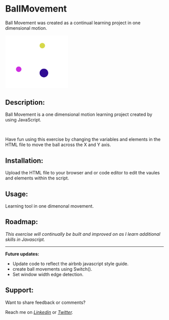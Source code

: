 
# BallMovement

<p> Ball Movement was created as a continual learning project in one dimensional motion.</P>
 <href="https://foreverphoenix21.github.io/BallMovementActivity/">
  <img src="ballMovement.png" alt="Ball Movement link" width="200" /> 

## Description:

<p> Ball Movement is a one dimensional motion learning project created by using JavaScript. </p> <br>
<p>  Have fun using this exercise by changing the variables and elements in the HTML file to move the ball across the X and Y axis.</p>

## Installation:

<p> Upload the HTML file to your browser and or code editor to edit the vaules and elements within the script. </p>   

## Usage:

<p> Learning tool in one dimenonal movement. </p>

## Roadmap:

*This exercise will continually be built and improved on as I learn additional skills in Javascript.*

***

**Future updates:**
- Update code to reflect the airbnb javascript style guide.
- create ball movements using Switch().
- Set window width edge detection.

## Support:

<p> Want to share feedback or comments?</p>

<p> 
  
  Reach me on *[Linkedin](https://www.linkedin.com/in/derek-diaz/)* or *[Twitter](https://twitter.com/home).*
  
</p>
